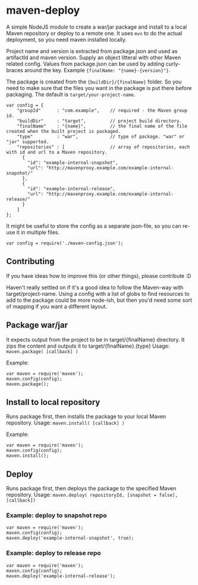 # maven-deploy

A simple NodeJS module to create a war/jar package and install to a local Maven repository or deploy to a remote one.
It uses `mvn` to do the actual deployment, so you need maven installed locally.

Project name and version is extracted from package.json and used as artifactId and maven version. Supply an object
litteral with other Maven related config. Values from package.json can be used by adding curly-braces around the key.
Example `{finalName: "{name}-{version}"}`.

The package is created from the `{buildDir}/{finalName}` folder. So you need to make sure that the files you want in the
package is put there before packaging. The default is `target/your-project-name`.

    var config = {
        "groupId"      : "com.example",    // required - the Maven group id.
        "buildDir"     : "target",         // project build directory.
        "finalName"    : "{name}",         // the final name of the file created when the built project is packaged.
        "type"         : "war",            // type of package. "war" or "jar" supported.
        "repositories" : [                 // array of repositories, each with id and url to a Maven repository.
          {
            "id": "example-internal-snapshot",
            "url": "http://mavenproxy.example.com/example-internal-snapshot/"
          },
          {
            "id": "example-internal-release",
            "url": "http://mavenproxy.example.com/example-internal-release/"
          }
        ]
    };

It might be useful to store the config as a separate json-file, so you can re-use it in multiple files.

    var config = require('./maven-config.json');

## Contributing
If you have ideas how to improve this (or other things), please contribute :D

Haven't really settled on if it's a good idea to follow the Maven-way with target/project-name. Using a config with a
list of globs to find resources to add to the package could be more node-ish, but then you'd need some sort of mapping
if you want a different layout.

## Package war/jar
It expects output from the project to be in target/{finalName} directory. It zips the content and outputs it to
target/{finalName}.{type}
Usage: `maven.package( [callback] )`

Example:

    var maven = require('maven');
    maven.config(config);
    maven.package();

## Install to local repository
Runs package first, then installs the package to your local Maven repository.
Usage: `maven.install( [callback] )`

Example:

    var maven = require('maven');
    maven.config(config);
    maven.install();

## Deploy
Runs package first, then deploys the package to the specified Maven repository.
Usage: `maven.deploy( repositoryId, [snapshot = false], [callback])`

### Example: deploy to snapshot repo
    var maven = require('maven');
    maven.config(config);
    maven.deploy('example-internal-snapshot', true);

### Example: deploy to release repo

    var maven = require('maven');
    maven.config(config);
    maven.deploy('example-internal-release');
